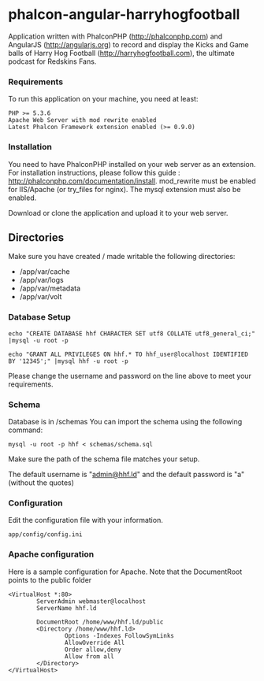 phalcon-angular-harryhogfootball
================================

Application written with PhalconPHP (http://phalconphp.com) and AngularJS
(http://angularjs.org) to record and display the Kicks and Game balls of
Harry Hog Football (http://harryhogfootball.com), the ultimate podcast for
Redskins Fans.

### Requirements

To run this application on your machine, you need at least:

    PHP >= 5.3.6
    Apache Web Server with mod rewrite enabled
    Latest Phalcon Framework extension enabled (>= 0.9.0)

### Installation

You need to have PhalconPHP installed on your web server as an extension. For
installation instructions, please follow this guide : http://phalconphp.com/documentation/install.
mod_rewrite must be enabled for IIS/Apache (or try_files for nginx). The mysql
extension must also be enabled.

Download or clone the application and upload it to your web server.

## Directories
Make sure you have created / made writable the following directories:
- /app/var/cache
- /app/var/logs
- /app/var/metadata
- /app/var/volt

### Database Setup

    echo "CREATE DATABASE hhf CHARACTER SET utf8 COLLATE utf8_general_ci;" |mysql -u root -p

    echo "GRANT ALL PRIVILEGES ON hhf.* TO hhf_user@localhost IDENTIFIED BY '12345';" |mysql hhf -u root -p

Please change the username and password on the line above to meet your requirements.

### Schema

Database is in /schemas
You can import the schema using the following command:

    mysql -u root -p hhf < schemas/schema.sql

Make sure the path of the schema file matches your setup.

The default username is "admin@hhf.ld" and the default password is "a" (without the quotes)

### Configuration

Edit the configuration file with your information.

    app/config/config.ini

### Apache configuration

Here is a sample configuration for Apache. Note that the DocumentRoot points to the public folder

    <VirtualHost *:80>
            ServerAdmin webmaster@localhost
            ServerName hhf.ld

            DocumentRoot /home/www/hhf.ld/public
            <Directory /home/www/hhf.ld>
                    Options -Indexes FollowSymLinks
                    AllowOverride All
                    Order allow,deny
                    Allow from all
            </Directory>
    </VirtualHost>



